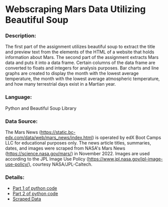 # Webscraping Mars Data Utilizing Beautiful Soup

### Description:
The first part of the assignment utilizes beautiful soup to extract the title and preview text from the elements of the HTML of a website that holds information about Mars. The second part of the assignment extracts Mars data and puts it into a data frame. Certain columns of the data frame are converted to floats and integers for analysis purposes. Bar charts and line graphs are created to display the month with the lowest average temperature, the month with the lowest average atmospheric temperature, and how many terrestrial days exist in a Martian year.

### Language:
Python and Beautiful Soup Library

### Data Source:
The Mars News (https://static.bc-edx.com/data/web/mars_news/index.html) is operated by edX Boot Camps LLC for educational purposes only. The news article titles, summaries, dates, and images were scraped from NASA's Mars News (https://science.nasa.gov/mars/) in November 2022. Images are used according to the JPL Image Use Policy (https://www.jpl.nasa.gov/jpl-image-use-policy/), courtesy NASA/JPL-Caltech.

### Details:
- [Part 1 of python code](https://github.com/cindyd97/Webscraping-Mars-Data-Beautiful-Soup/blob/main/part_1_mars_news.ipynb)
- [Part 2 of python code](https://github.com/cindyd97/Webscraping-Mars-Data-Beautiful-Soup/blob/main/part_2_mars_weather.ipynb)
- [Scraped Data](https://github.com/cindyd97/Webscraping-Mars-Data-Beautiful-Soup/blob/main/scraped_data.csv)


